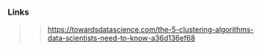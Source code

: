 ### Links
>> https://towardsdatascience.com/the-5-clustering-algorithms-data-scientists-need-to-know-a36d136ef68  
